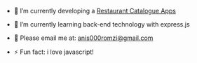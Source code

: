 - 🔭 I’m currently developing a [Restaurant Catalogue Apps](https://github.com/anis000romzi/my-restaurant-list)  
 
- 🌱 I’m currently learning back-end technology with express.js
  
- 📧 Please email me at: anis000romzi@gmail.com 

- ⚡ Fun fact: i love javascript!
  
<br/>  
